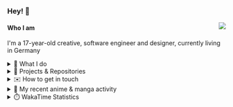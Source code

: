 ### Hey! 👋

[<img src="https://lanyard-profile-readme.vercel.app/api/228965621478588416" align="right">](https://discord.com/users/228965621478588416)

#### Who I am

I'm a 17-year-old creative, software engineer and designer, currently living in Germany

<details>
  <summary>💼 What I do</summary>

I currently am working on starting a publishing and management company for creatives.
I also am creative lead, community manager, and web developer at the Minecraft Server [Xenyria](https://xenyria.net) and the team behind it, [Pixelground Labs](https://pixelgroundlabs.com).
</details>

<details>
  <summary>📁 Projects & Repositories</summary>

<table>
    <thead>
        <tr>
            <th colspan=2>Svelte Libraries</th>
        </tr>
    </thead>
    <tbody>
        <tr>
            <td><a href="https://github.com/pixelgroundlabs/svelte-skinview3d">pixelgroundlabs/svelte-skinview3d</a></td>
            <td>A svelte component for rendering Minecraft SKins in 3D based on <a href="https://github.com/bs-community/skinview3d">skinview3d</a></td>
        </tr>
    </tbody>
    <thead>
        <tr>
            <th colspan=2>Minecraft Mods</th>
        </tr>
    </thead>
    <tbody>
        <tr>
            <td><a href="https://github.com/XenyriaNET/xeem">Xenyria Experience Enhancement Mod</a></td>
            <td>A client-side Minecraft Mod aiming to improve the experience on the Xenyria Minecraft Server</td>
        </tr>
    </tbody>
    <thead>
        <tr>
            <th colspan=2>Old Stuff</th>
        </tr>
    </thead>
    <tbody>
        <tr>
            <td><a href="https://github.com/OfficialCRUGG/lwstatus">lwstatus</a></td>
            <td>Lightweight webserver exposing various system metrics as a JSON endpoint and frontend</td>
        </tr>
        <tr>
            <td><a href="https://github.com/OfficialCRUGG/cfddns">cfddns / cloudflare-dyndns</a></td>
            <td>Simple application to run in the background that regularly checks for IP address changes and updates specific Cloudflare DNS Records accordingly. <s><i>Not sure how this still works...</i></s></td>
        </tr>
    </tbody>
</table>

</details>

<details>
  <summary>✉️ How to get in touch</summary>
  
> Sorted by how quickly you can expect a reply
- [Hit me up on Discord](https://discord.com/users/228965621478588416)
- [Hit me up on Twitter](https://twitter.com/cruggdev)
- [Send me a mail](mailto:me@crg.sh)
</details>


<details>
  <summary>🌸 My recent anime & manga activity</summary>
  
<!-- ANILIST_ACTIVITY:start -->

-   📺 Watched episode 10 - 11 of [Horimiya: The Missing Pieces](https://anilist.co/anime/163132) (16:59, 03 January 2024)
-   📺 Rewatched episode 4 - 5 of [Rascal Does Not Dream of Bunny Girl Senpai](https://anilist.co/anime/101291) (05:33, 03 January 2024)
-   📺 Plans to watch [The Dreaming Boy is a Realist](https://anilist.co/anime/157397) (19:56, 02 January 2024)
-   📺 Plans to watch 1 of [The Deer King](https://anilist.co/anime/102891) (19:45, 02 January 2024)
-   📺 Rewatched episode 3 of [Rascal Does Not Dream of Bunny Girl Senpai](https://anilist.co/anime/101291) (03:37, 02 January 2024)

<!-- ANILIST_ACTIVITY:end -->
</details>

<details>
  <summary>⏱️ WakaTime Statistics</summary>

<!--START_SECTION:waka-->

```txt
From: 26 December 2023 - To: 02 January 2024

Other        2 hrs 32 mins   ███████████████░░░░░░░░░░   59.49 %
JSON         30 mins         ███░░░░░░░░░░░░░░░░░░░░░░   12.01 %
Svelte       30 mins         ███░░░░░░░░░░░░░░░░░░░░░░   11.94 %
TypeScript   16 mins         █▓░░░░░░░░░░░░░░░░░░░░░░░   06.37 %
CSS          12 mins         █▒░░░░░░░░░░░░░░░░░░░░░░░   04.78 %
```

<!--END_SECTION:waka-->
</details>

